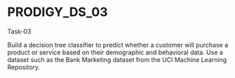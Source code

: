 # PRODIGY_DS_03
Task-03

Build a decision tree classifier to predict whether a customer will purchase a product or service based on their demographic and behavioral data. Use a dataset such as the Bank Marketing dataset from the UCI Machine Learning Repository.

